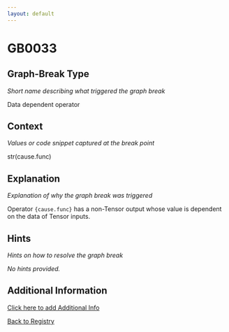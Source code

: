 ```yaml
---
layout: default
---
```

# GB0033

## Graph-Break Type
*Short name describing what triggered the graph break*

Data dependent operator

## Context
*Values or code snippet captured at the break point*

str(cause.func)

## Explanation
*Explanation of why the graph break was triggered*

Operator `{cause.func}` has a non-Tensor output whose value is dependent on the data of Tensor inputs.

## Hints
*Hints on how to resolve the graph break*

*No hints provided.*


## Additional Information

<!-- ADDITIONAL INFORMATION START - Add custom information below this line -->

<!-- ADDITIONAL INFORMATION END -->


[Click here to add Additional Info](https://github.com/pytorch-labs/compile-graph-break-site/edit/main/docs/gb/gb0033.md)

[Back to Registry](../index.html)
